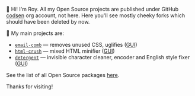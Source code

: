👋 Hi! I'm Roy. All my Open Source projects are published under GitHub [codsen](https://github.com/codsen) org account, not here. Here you'll see mostly cheeky forks which should have been deleted by now.

🔭 My main projects are:

- [`email-comb`](https://codsen.com/os/email-comb) — removes unused CSS, uglifies ([GUI](https://emailcomb.com))
- [`html-crush`](https://codsen.com/os/html-crush) — mixed HTML minifier ([GUI](https://htmlcrush.com))
- [`detergent`](https://codsen.com/os/detergent) — invisible character cleaner, encoder and English style fixer ([GUI](https://detergent.io))

See the list of all Open Source packages [here](https://codsen.com/os/).

Thanks for visiting!
